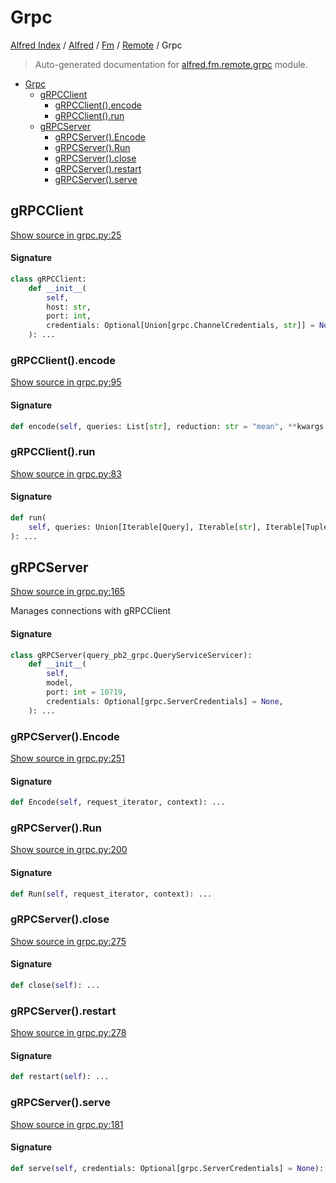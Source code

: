 # Grpc

[Alfred Index](../../../README.md#alfred-index) / [Alfred](../../index.md#alfred) / [Fm](../index.md#fm) / [Remote](./index.md#remote) / Grpc

> Auto-generated documentation for [alfred.fm.remote.grpc](../../../../alfred/fm/remote/grpc.py) module.

- [Grpc](#grpc)
  - [gRPCClient](#grpcclient)
    - [gRPCClient().encode](#grpcclient()encode)
    - [gRPCClient().run](#grpcclient()run)
  - [gRPCServer](#grpcserver)
    - [gRPCServer().Encode](#grpcserver()encode)
    - [gRPCServer().Run](#grpcserver()run)
    - [gRPCServer().close](#grpcserver()close)
    - [gRPCServer().restart](#grpcserver()restart)
    - [gRPCServer().serve](#grpcserver()serve)

## gRPCClient

[Show source in grpc.py:25](../../../../alfred/fm/remote/grpc.py#L25)

#### Signature

```python
class gRPCClient:
    def __init__(
        self,
        host: str,
        port: int,
        credentials: Optional[Union[grpc.ChannelCredentials, str]] = None,
    ): ...
```

### gRPCClient().encode

[Show source in grpc.py:95](../../../../alfred/fm/remote/grpc.py#L95)

#### Signature

```python
def encode(self, queries: List[str], reduction: str = "mean", **kwargs: Any): ...
```

### gRPCClient().run

[Show source in grpc.py:83](../../../../alfred/fm/remote/grpc.py#L83)

#### Signature

```python
def run(
    self, queries: Union[Iterable[Query], Iterable[str], Iterable[Tuple]], **kwargs: Any
): ...
```



## gRPCServer

[Show source in grpc.py:165](../../../../alfred/fm/remote/grpc.py#L165)

Manages connections with gRPCClient

#### Signature

```python
class gRPCServer(query_pb2_grpc.QueryServiceServicer):
    def __init__(
        self,
        model,
        port: int = 10719,
        credentials: Optional[grpc.ServerCredentials] = None,
    ): ...
```

### gRPCServer().Encode

[Show source in grpc.py:251](../../../../alfred/fm/remote/grpc.py#L251)

#### Signature

```python
def Encode(self, request_iterator, context): ...
```

### gRPCServer().Run

[Show source in grpc.py:200](../../../../alfred/fm/remote/grpc.py#L200)

#### Signature

```python
def Run(self, request_iterator, context): ...
```

### gRPCServer().close

[Show source in grpc.py:275](../../../../alfred/fm/remote/grpc.py#L275)

#### Signature

```python
def close(self): ...
```

### gRPCServer().restart

[Show source in grpc.py:278](../../../../alfred/fm/remote/grpc.py#L278)

#### Signature

```python
def restart(self): ...
```

### gRPCServer().serve

[Show source in grpc.py:181](../../../../alfred/fm/remote/grpc.py#L181)

#### Signature

```python
def serve(self, credentials: Optional[grpc.ServerCredentials] = None): ...
```